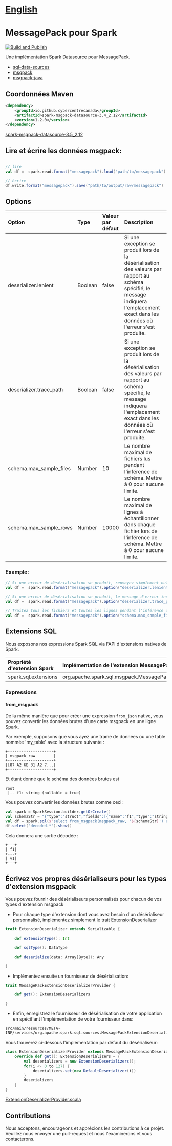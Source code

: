 # [English](README.md)

# MessagePack pour Spark
[![Build and Publish](https://github.com/CybercentreCanada/spark-msgpack-datasource/actions/workflows/maven.yml/badge.svg)](https://github.com/CybercentreCanada/spark-msgpack-datasource/actions/workflows/maven.yml)

Une implémentation Spark Datasource pour MessagePack.

* [sql-data-sources](https://spark.apache.org/docs/latest/sql-data-sources.html)
* [msgpack](https://msgpack.org/index.html)
* [msgpack-java](https://github.com/msgpack/msgpack-java)

## Coordonnées Maven
```xml
<dependency>
    <groupId>io.github.cybercentrecanada</groupId>
    <artifactId>spark-msgpack-datasource-3.4_2.12</artifactId>
    <version>1.2.0</version>
</dependency>
```
[spark-msgpack-datasource-3.5_2.12](https://central.sonatype.com/artifact/io.github.cybercentrecanada/spark-msgpack-datasource-3.5_2.12)

## Lire et écrire les données msgpack:
```scala

// lire
val df =  spark.read.format("messagepack").load("path/to/messagepack")

// écrire
df.write.format("messagepack").save("path/to/output/raw/messagepack")
```

## Options
| Option                  | Type    | Valeur par défaut | Description                                                                                                                                                                              |
|:------------------------|:--------|:------------------|:-----------------------------------------------------------------------------------------------------------------------------------------------------------------------------------------|
| deserializer.lenient    | Boolean | false             | Si une exception se produit lors de la désérialisation des valeurs par rapport au schéma spécifié, le message indiquera l'emplacement exact dans les données où l'erreur s'est produite. |
| deserializer.trace_path | Boolean | false             | Si une exception se produit lors de la désérialisation des valeurs par rapport au schéma spécifié, le message indiquera l'emplacement exact dans les données où l'erreur s'est produite. |
| schema.max_sample_files | Number  | 10                | Le nombre maximal de fichiers lus pendant l'inférence de schéma. Mettre à 0 pour aucune limite.                                                                                          |
| schema.max_sample_rows  | Number  | 10000             | Le nombre maximal de lignes à échantillonner dans chaque fichier lors de l'inférence de schéma. Mettre à 0 pour aucune limite.                                                           |

### Example:
```scala
// Si une erreur de désérialisation se produit, renvoyez simplement null au lieu de générer une erreur.
val df =  spark.read.format("messagepack").option("deserializer.lenient", true).load("path/to/messagepack")

// Si une erreur de désérialisation se produit, le message d'erreur inclura le xpath dans les données brutes où le problème s'est produit.
val df =  spark.read.format("messagepack").option("deserializer.trace_path", true).load("path/to/messagepack")

// Traitez tous les fichiers et toutes les lignes pendant l'inférence de schéma.
val df =  spark.read.format("messagepack").option("schema.max_sample_files", 0).option("schema.max_sample_rows", 0).load("path/to/messagepack")
```

## Extensions SQL

Nous exposons nos expressions Spark SQL via l'API d'extensions natives de Spark.

| Propriété d'extension Spark | Implémentation de l'extension MessagePack               |
|:-------------------------|:---------------------------------------------------|
| spark.sql.extensions     | org.apache.spark.sql.msgpack.MessagePackExtensions |

### Expressions
####  from_msgpack
De la même manière que pour créer une expression `from_json` native, vous pouvez convertir les données brutes d'une carte msgpack en une ligne Spark.

Par exemple, supposons que vous ayez une trame de données ou une table nommée 'my_table' avec la structure suivante :

```
+--------------------+
| msgpack_raw        |
+--------------------+
|[87 A2 6B 31 A2 7...|
+--------------------+
```

Et étant donné que le schéma des données brutes est 
```
root
 |-- f1: string (nullable = true)
```

Vous pouvez convertir les données brutes comme ceci:
```scala
val spark = SparkSession.builder.getOrCreate()
val schemaStr = "{"type":"struct","fields":[{"name":"f1","type":"string","nullable":true,"metadata":{}}]}"
val df = spark.sql(s"select from_msgpack(msgpack_raw, '${schemaStr}') as decoded from my_table")
df.select("decoded.*").show()
```

Cela donnera une sortie décodée :
```
+---+
| f1|
+---+
| v1|
+---+
```

## Écrivez vos propres désérialiseurs pour les types d'extension msgpack

Vous pouvez fournir des désérialiseurs personnalisés pour chacun de vos types d'extension msgpack

* Pour chaque type d'extension dont vous avez besoin d'un désérialiseur personnalisé, implémentez simplement le trait ExtensionDeserializer

```scala
trait ExtensionDeserializer extends Serializable {

    def extensionType(): Int

    def sqlType(): DataType

    def deserialize(data: Array[Byte]): Any

}
```

* Implémentez ensuite un fournisseur de désérialisation:

```scala
trait MessagePackExtensionDeserializerProvider {

    def get(): ExtensionDeserializers

}
```

* Enfin, enregistrez le fournisseur de désérialisation de votre application en spécifiant l'implémentation de votre fournisseur dans:

```
src/main/resources/META-INF/services/org.apache.spark.sql.sources.MessagePackExtensionDeserializerProvider
```

Vous trouverez ci-dessous l'implémentation par défaut du désérialiseur:


```scala
class ExtensionDeserializerProvider extends MessagePackExtensionDeserializerProvider {
    override def get(): ExtensionDeserializers = {
        val deserializers = new ExtensionDeserializers();
        for(i <- 0 to 127) {
            deserializers.set(new DefaultDeserializer(i))
        }
        deserializers
    }
}
```
[ExtensionDeserializerProvider.scala](src/main/scala/org/apache/spark/sql/msgpack/extensions/ExtensionDeserializerProvider.scala)

## Contributions
Nous acceptons, encourageons et apprécions les contributions à ce projet. Veuillez nous envoyer une pull-request et nous l'examinerons et vous contacterons.
